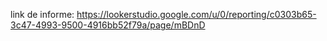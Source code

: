 link de informe: https://lookerstudio.google.com/u/0/reporting/c0303b65-3c47-4993-9500-4916bb52f79a/page/mBDnD
